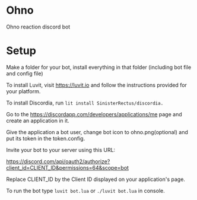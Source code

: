 # Ohno

Ohno reaction discord bot

# Setup

Make a folder for your bot, install everything in that folder (including bot file and config file)

To install Luvit, visit https://luvit.io and follow the instructions provided for your platform.

To install Discordia, run `lit install SinisterRectus/discordia.`

Go to the https://discordapp.com/developers/applications/me page and create an application in it.

Give the application a bot user, change bot icon to ohno.png(optional) and put its token in the token.config.

Invite your bot to your server using this URL:

https://discord.com/api/oauth2/authorize?client_id=CLIENT_ID&permissions=64&scope=bot

Replace CLIENT_ID by the Client ID displayed on your application's page.

To run the bot type `luvit bot.lua` or `./luvit bot.lua` in console.
